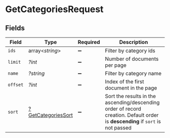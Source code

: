 # GetCategoriesRequest


## Fields

| Field                                                                                                                          | Type                                                                                                                           | Required                                                                                                                       | Description                                                                                                                    |
| ------------------------------------------------------------------------------------------------------------------------------ | ------------------------------------------------------------------------------------------------------------------------------ | ------------------------------------------------------------------------------------------------------------------------------ | ------------------------------------------------------------------------------------------------------------------------------ |
| `ids`                                                                                                                          | array<*string*>                                                                                                                | :heavy_minus_sign:                                                                                                             | Filter by category ids                                                                                                         |
| `limit`                                                                                                                        | *?int*                                                                                                                         | :heavy_minus_sign:                                                                                                             | Number of documents per page                                                                                                   |
| `name`                                                                                                                         | *?string*                                                                                                                      | :heavy_minus_sign:                                                                                                             | Filter by category name                                                                                                        |
| `offset`                                                                                                                       | *?int*                                                                                                                         | :heavy_minus_sign:                                                                                                             | Index of the first document in the page                                                                                        |
| `sort`                                                                                                                         | [?GetCategoriesSort](../../models/operations/GetCategoriesSort.md)                                                             | :heavy_minus_sign:                                                                                                             | Sort the results in the ascending/descending order of record creation. Default order is **descending** if `sort` is not passed |